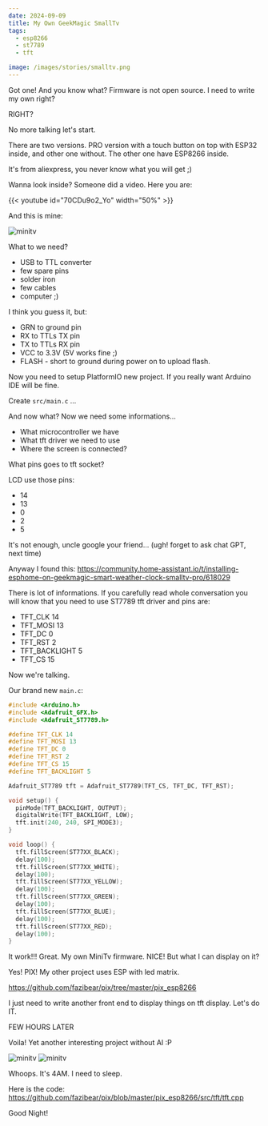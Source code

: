 ```yaml
---
date: 2024-09-09
title: My Own GeekMagic SmallTv
tags:
  - esp8266
  - st7789
  - tft

image: /images/stories/smalltv.png
---
```


Got one! And you know what? Firmware is not open source. I need to write my own right?

RIGHT?

No more talking let's start.

There are two versions. PRO version with a touch button on top with ESP32 inside, and other one without. The other one have ESP8266 inside.

It's from aliexpress, you never know what you will get ;)

Wanna look inside? Someone did a video.
Here you are:

{{< youtube id="70CDu9o2_Yo" width="50%" >}}

And this is mine:

![minitv](/images/content/minitv.jpg)

What to we need?
 - USB to TTL converter
 - few spare pins
 - solder iron
 - few cables
 - computer ;)

I think you guess it, but:

- GRN to ground pin
- RX to TTLs TX pin
- TX to TTLs RX pin
- VCC to 3.3V (5V works fine ;)
- FLASH - short to ground during power on to upload flash.

Now you need to setup PlatformIO new project. If you really want Arduino IDE will be fine.

Create `src/main.c` ...

And now what? Now we need some informations...

- What microcontroller we have
- What tft driver we need to use
- Where the screen is connected?

What pins goes to tft socket?

LCD use those pins:
 - 14
 - 13
 - 0
 - 2
 - 5

It's not enough, uncle google your friend... (ugh! forget to ask chat GPT, next time)

Anyway I found this: https://community.home-assistant.io/t/installing-esphome-on-geekmagic-smart-weather-clock-smalltv-pro/618029

There is lot of informations.
If you carefully read whole conversation you will know that you need to use ST7789 tft driver and pins are:
 - TFT_CLK 14
 - TFT_MOSI 13
 - TFT_DC 0
 - TFT_RST 2
 - TFT_BACKLIGHT 5
 - TFT_CS 15

Now we're talking.

Our brand new `main.c`:

```c
#include <Arduino.h>
#include <Adafruit_GFX.h>
#include <Adafruit_ST7789.h>

#define TFT_CLK 14
#define TFT_MOSI 13
#define TFT_DC 0
#define TFT_RST 2
#define TFT_CS 15
#define TFT_BACKLIGHT 5

Adafruit_ST7789 tft = Adafruit_ST7789(TFT_CS, TFT_DC, TFT_RST);

void setup() {
  pinMode(TFT_BACKLIGHT, OUTPUT);
  digitalWrite(TFT_BACKLIGHT, LOW);
  tft.init(240, 240, SPI_MODE3);
}

void loop() {
  tft.fillScreen(ST77XX_BLACK);
  delay(100);
  tft.fillScreen(ST77XX_WHITE);
  delay(100);
  tft.fillScreen(ST77XX_YELLOW);
  delay(100);
  tft.fillScreen(ST77XX_GREEN);
  delay(100);
  tft.fillScreen(ST77XX_BLUE);
  delay(100);
  tft.fillScreen(ST77XX_RED);
  delay(100);
}
```

It work!!! Great. My own MiniTv firmware. NICE!
But what I can display on it?

Yes! PIX! My other project uses ESP with led matrix.

https://github.com/fazibear/pix/tree/master/pix_esp8266

I just need to write another front end to display things on tft display. Let's do IT.

FEW HOURS LATER

Voila! Yet another interesting project without AI :P

![minitv](/images/content/minitv_weather.jpg)
![minitv](/images/content/minitv_crab.jpg)

Whoops. It's 4AM. I need to sleep.

Here is the code: https://github.com/fazibear/pix/blob/master/pix_esp8266/src/tft/tft.cpp

Good Night!

